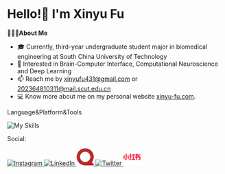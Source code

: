 # Hello!👋 I'm Xinyu Fu

👨🏻‍💻**About Me**

- 🎓 Currently, third-year undergraduate student major in biomedical engineering at South China University of Technology
- 👀 Interested in Brain-Computer Interface, Computational Neuroscience and Deep Learning
- 📫 Reach me by <xinyufu431@gmail.com> or <202364810311@mail.scut.edu.cn>
- 💻 Know more about me on my personal website [xinyu-fu.com](https://xinyu-fu.com/).

Language&Platform&Tools

![My Skills](https://skillicons.dev/icons?i=py,c,cpp,md,latex,linux,anaconda,matlab,git,vscode,pycharm,pytorch,opencv,ps,pr)

Social:

<p align="left">
  <a href="https://www.instagram.com/xyfluorine?igsh=N25sMzVpNnAxdHJr" target="_blank">
    <img src="https://skillicons.dev/icons?i=instagram" alt="Instagram" width="40" height="40" />
  </a>
  <a href="https://www.linkedin.com/in/你的LinkedIn用户名" target="_blank">
    <img src="https://skillicons.dev/icons?i=linkedin" alt="LinkedIn" width="40" height="40" />
  </a>
  <!-- Quora -->
  <a href="https://www.quora.com/profile/你的Quora用户名" target="_blank">
    <img src="https://raw.githubusercontent.com/Fluorine-Brian/Fluorine-Brian/refs/heads/main/assets/quora.svg" alt="Quora" width="40" height="40" />
  </a>
  <a href="https://x.com/XinyuFu20050101?t=Ml7b9v47nz3iiqJpnU6hmQ&s=09">
    <img src="https://skillicons.dev/icons?i=twitter" alt="Twitter" width="40" height="40" />
  </a>
  <!-- 小红书 -->
  <a href="https://www.xiaohongshu.com/user/profile/5fd393f30000000001004770?xsec_token=YB6-TMf-aQsxkmzyAqlZmX44V909ovt9TDK2wzROa0sF0%3D&xsec_source=app_share&xhsshare=WeixinSession&appuid=5fd393f30000000001004770&apptime=1754578494&share_id=1a55a7d69371483789697da186cfcf03&share_channel=wechat" target="_blank">
    <img src="https://raw.githubusercontent.com/Fluorine-Brian/Fluorine-Brian/refs/heads/main/assets/xiaohongshu.svg" alt="Xiaohongshu" width="40" height="40" />
  </a>
</p>
